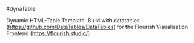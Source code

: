 #dynaTable

Dynamic HTML-Table Template. Build with datatables (https://github.com/DataTables/DataTables) for the Flourish Visualisation Frontend (https://flourish.studio/)